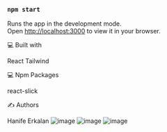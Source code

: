 ### `npm start`

Runs the app in the development mode.\
Open [http://localhost:3000](http://localhost:3000) to view it in your browser.


💻 Built with

React
Tailwind

💻 Npm Packages

react-slick


✍️ Authors

Hanife Erkalan
![image](https://user-images.githubusercontent.com/73136159/208777864-dca4aeba-0676-432d-be51-4436808c3954.png)
![image](https://user-images.githubusercontent.com/73136159/208777912-cf0535e5-c5c5-4598-9521-dbc38f74d7b5.png)
![image](https://user-images.githubusercontent.com/73136159/208777997-0e792091-6ba7-46b1-92ce-c4ae93111807.png)
